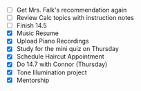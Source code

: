 - [ ] Get Mrs. Falk's recommendation again
- [ ] Review Calc topics with instruction notes
- [ ] Finish 14.5
- [x] Music Resume
- [x] Upload Piano Recordings
- [x] Study for the mini quiz on Thursday
- [x] Schedule Haircut Appointment
- [x] Do 14.7 with Connor (Thursday)
- [x] Tone Illumination project
- [x] Mentorship
